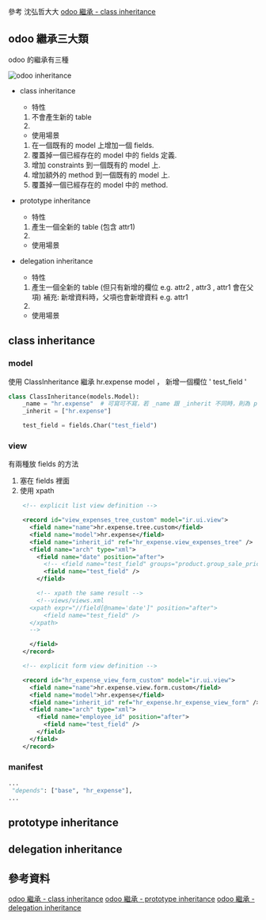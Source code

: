 參考 沈弘哲大大 [odoo 繼承 - class inheritance](https://github.com/twtrubiks/odoo-demo-addons-tutorial/tree/14.0/demo_class_inheritance)

## odoo 繼承三大類

odoo 的繼承有三種

![odoo inheritance](https://camo.githubusercontent.com/82f2060d30d8be1fa42fceb5638094d9e4849be5e8dca6c9e70a1fde7faa55c5/68747470733a2f2f692e696d6775722e636f6d2f32615138424e682e706e67)

- class inheritance
    - 特性
    1. 不會產生新的 table
    2. 

    - 使用場景
    1. 在一個既有的 model 上增加一個 fields.
    2. 覆蓋掉一個已經存在的 model 中的 fields 定義.
    3. 增加 constraints 到一個既有的 model 上.
    4. 增加額外的 method 到一個既有的 model 上.
    5. 覆蓋掉一個已經存在的 model 中的 method.


- prototype inheritance
    - 特性
    1. 產生一個全新的 table (包含 attr1)
    2. 
    - 使用場景


- delegation inheritance
    - 特性
    1. 產生一個全新的 table (但只有新增的欄位 e.g. attr2 , attr3 , attr1 會在父項)
       補充: 新增資料時，父項也會新增資料 e.g. attr1
    2. 
    - 使用場景


## class inheritance

### model

使用 ClassInheritance 繼承 hr.expense model ， 新增一個欄位 ' test_field ' 

```python
class ClassInheritance(models.Model):
    _name = "hr.expense"  # 可寫可不寫，若 _name 跟 _inherit 不同時，則為 prototype inheritance
    _inherit = ["hr.expense"]

    test_field = fields.Char("test_field")
```

### view

有兩種放 fields 的方法

1. 塞在 fields 裡面
2. 使用 xpath

```xml
    <!-- explicit list view definition -->

    <record id="view_expenses_tree_custom" model="ir.ui.view">
      <field name="name">hr.expense.tree.custom</field>
      <field name="model">hr.expense</field>
      <field name="inherit_id" ref="hr_expense.view_expenses_tree" />
      <field name="arch" type="xml">
        <field name="date" position="after">
          <!-- <field name="test_field" groups="product.group_sale_pricelist" readonly="1"/> -->
          <field name="test_field" />
        </field>

        <!-- xpath the same result -->
        <!--views/views.xml
      <xpath expr="//field[@name='date']" position="after">
          <field name="test_field" />
      </xpath>
      -->

      </field>
    </record>

    <!-- explicit form view definition -->

    <record id="hr_expense_view_form_custom" model="ir.ui.view">
      <field name="name">hr.expense.view.form.custom</field>
      <field name="model">hr.expense</field>
      <field name="inherit_id" ref="hr_expense.hr_expense_view_form" />
      <field name="arch" type="xml">
        <field name="employee_id" position="after">
          <field name="test_field" />
        </field>
      </field>
    </record>
```
### manifest

```python
...
 "depends": ["base", "hr_expense"],
...
```


## prototype inheritance

## delegation inheritance

## 參考資料

[odoo 繼承 - class inheritance](https://github.com/twtrubiks/odoo-demo-addons-tutorial/tree/14.0/demo_class_inheritance)
[odoo 繼承 - prototype inheritance](https://github.com/twtrubiks/odoo-demo-addons-tutorial/tree/master/demo_prototype_inheritance)
[odoo 繼承 - delegation inheritance](https://github.com/twtrubiks/odoo-demo-addons-tutorial/tree/master/demo_delegation_inheritance)